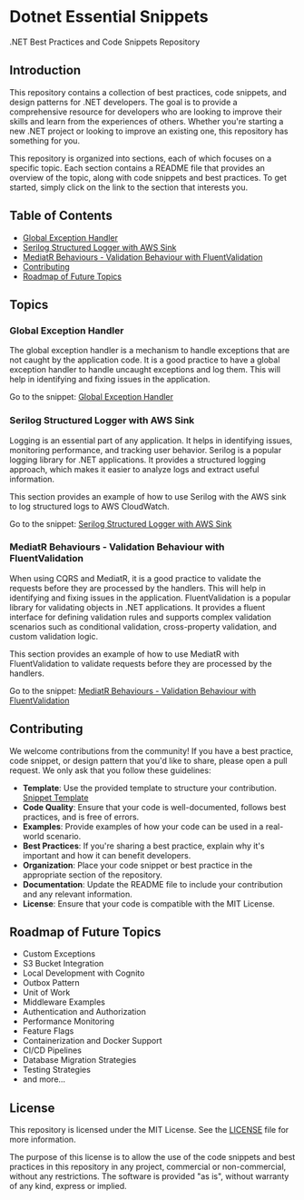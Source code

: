 # Dotnet Essential Snippets

.NET Best Practices and Code Snippets Repository

## Introduction

This repository contains a collection of best practices, code snippets, and design patterns for .NET developers. The goal is to provide a comprehensive resource for developers who are looking to improve their skills and learn from the experiences of others. Whether you're starting a new .NET project or looking to improve an existing one, this repository has something for you.

This repository is organized into sections, each of which focuses on a specific topic. Each section contains a README file that provides an overview of the topic, along with code snippets and best practices. To get started, simply click on the link to the section that interests you.

## Table of Contents

- [Global Exception Handler](#global-exception-handler)
- [Serilog Structured Logger with AWS Sink](#serilog-structured-logger-with-aws-sink)
- [MediatR Behaviours - Validation Behaviour with FluentValidation](#mediatr-behaviours---validation-behaviour-with-fluentvalidation)
- [Contributing](#contributing)
- [Roadmap of Future Topics](#roadmap-of-future-topics)

## Topics

### Global Exception Handler

The global exception handler is a mechanism to handle exceptions that are not caught by the application code. It is a good practice to have a global exception handler to handle uncaught exceptions and log them. This will help in identifying and fixing issues in the application.

Go to the snippet: [Global Exception Handler](ExceptionHandlers/GlobalExceptionHandler.md)

### Serilog Structured Logger with AWS Sink

Logging is an essential part of any application. It helps in identifying issues, monitoring performance, and tracking user behavior. Serilog is a popular logging library for .NET applications. It provides a structured logging approach, which makes it easier to analyze logs and extract useful information.

This section provides an example of how to use Serilog with the AWS sink to log structured logs to AWS CloudWatch.

Go to the snippet: [Serilog Structured Logger with AWS Sink](Logging/SerilogStructuredLoggerWithAwsSink.md)

### MediatR Behaviours - Validation Behaviour with FluentValidation

When using CQRS and MediatR, it is a good practice to validate the requests before they are processed by the handlers. This will help in identifying and fixing issues in the application. FluentValidation is a popular library for validating objects in .NET applications. It provides a fluent interface for defining validation rules and supports complex validation scenarios such as conditional validation, cross-property validation, and custom validation logic.

This section provides an example of how to use MediatR with FluentValidation to validate requests before they are processed by the handlers.

Go to the snippet: [MediatR Behaviours - Validation Behaviour with FluentValidation](MediatRBehaviours/ValidationBehaviourWithFluentValidation.md)

## Contributing

We welcome contributions from the community! If you have a best practice, code snippet, or design pattern that you'd like to share, please open a pull request. We only ask that you follow these guidelines:

- **Template**: Use the provided template to structure your contribution. [Snippet Template](snippetTemplate.md)
- **Code Quality**: Ensure that your code is well-documented, follows best practices, and is free of errors.
- **Examples**: Provide examples of how your code can be used in a real-world scenario.
- **Best Practices**: If you're sharing a best practice, explain why it's important and how it can benefit developers.
- **Organization**: Place your code snippet or best practice in the appropriate section of the repository.
- **Documentation**: Update the README file to include your contribution and any relevant information.
- **License**: Ensure that your code is compatible with the MIT License.

## Roadmap of Future Topics

- Custom Exceptions
- S3 Bucket Integration
- Local Development with Cognito
- Outbox Pattern
- Unit of Work
- Middleware Examples
- Authentication and Authorization
- Performance Monitoring
- Feature Flags
- Containerization and Docker Support
- CI/CD Pipelines
- Database Migration Strategies
- Testing Strategies
- and more...

## License

This repository is licensed under the MIT License. See the [LICENSE](LICENSE) file for more information.

The purpose of this license is to allow the use of the code snippets and best practices in this repository in any project, commercial or non-commercial, without any restrictions. The software is provided "as is", without warranty of any kind, express or implied.
